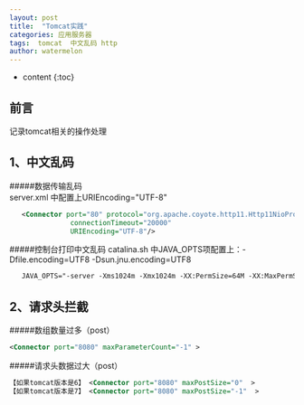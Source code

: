 ```yaml
---
layout: post
title:  "Tomcat实践"
categories: 应用服务器
tags:  tomcat  中文乱码 http
author: watermelon
---
```

* content
{:toc}

## 前言
记录tomcat相关的操作处理



## 1、中文乱码
#####数据传输乱码  
server.xml 中配置上URIEncoding="UTF-8"
```xml
   <Connector port="80" protocol="org.apache.coyote.http11.Http11NioProtocol"
               connectionTimeout="20000"
			   URIEncoding="UTF-8"/>
```

#####控制台打印中文乱码
catalina.sh 中JAVA_OPTS项配置上：-Dfile.encoding=UTF8 -Dsun.jnu.encoding=UTF8

```xml
   JAVA_OPTS="-server -Xms1024m -Xmx1024m -XX:PermSize=64M -XX:MaxPermSize=128m -Dfile.encoding=UTF8 -Dsun.jnu.encoding=UTF8"
```

## 2、请求头拦截
#####数组数量过多（post）
```xml
<Connector port="8080" maxParameterCount="-1" >
```
#####请求头数据过大（post）
```xml
【如果tomcat版本是6】 <Connector port="8080" maxPostSize="0"  >
【如果tomcat版本是7】 <Connector port="8080" maxPostSize="-1"  >
```

